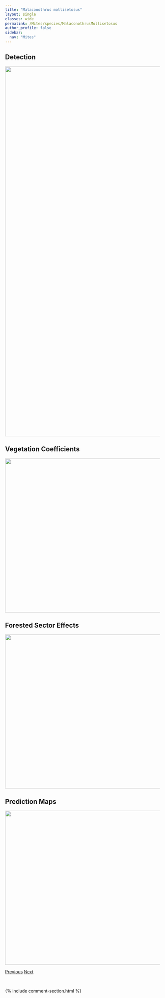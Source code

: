 ```yaml
---
title: "Malaconothrus mollisetosus"
layout: single
classes: wide
permalink: /Mites/species/MalaconothrusMollisetosus
author_profile: false
sidebar:
  nav: "Mites"
---
```


<h2>Detection</h2>

<a href="https://drive.google.com/uc?export=view&id=1GpSqxfc3UopOFdlvVy2tlOnZ_ayMbtke">
<img src="https://drive.google.com/uc?export=view&id=1GpSqxfc3UopOFdlvVy2tlOnZ_ayMbtke" height = "1200" width = "800">
</a>


<h2>Vegetation Coefficients</h2>

<a href="https://drive.google.com/uc?export=view&id=1LnwWjB3Bums4IoQGb0Jeh9bqI5u7ANuX">
<img src="https://drive.google.com/uc?export=view&id=1LnwWjB3Bums4IoQGb0Jeh9bqI5u7ANuX" height = "500" width = "1000">
</a>


<h2>Forested Sector Effects</h2>

<a href="https://drive.google.com/uc?export=view&id=1AlOA4qTeIBNS6yitXYA-L2z61u1fTwZv">
<img src="https://drive.google.com/uc?export=view&id=1AlOA4qTeIBNS6yitXYA-L2z61u1fTwZv" height = "500" width = "1000">
</a>


<h2>Prediction Maps</h2>

<a href="https://drive.google.com/uc?export=view&id=1Vy2pvFq8_pqbnXv-mn07_dO9wKrBBvnw">
<img src="https://drive.google.com/uc?export=view&id=1Vy2pvFq8_pqbnXv-mn07_dO9wKrBBvnw" height = "500" width = "1000">
</a>


<a href="/DevelopmentWebsite/Mites/species/MainothrusBadius" class="pagination--pager" title="Mainothrus badius">Previous</a> <a href="/DevelopmentWebsite/Mites/species/MesotritiaNuda" class="pagination--pager" title="Mesotritia nuda">Next</a>

<p>&nbsp;</p>

{% include comment-section.html %}
